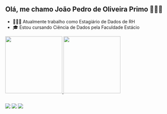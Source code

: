 ## Olá, me chamo João Pedro de Oliveira Primo 👨🏻‍💻

- 🧑🏻‍💼 Atualmente trabalho como Estagiário de Dados de RH
- 🎓 Estou cursando Ciência de Dados pela Faculdade Estácio

<div>
  <a href="https://github.com/joao-pprimo">
  <img height="180em" src="https://github-readme-stats.vercel.app/api?username=joao-pprimo&show_icons=true&theme=dracula&include_all_commits=true&count_private=true" />
  <img height="180em" src="https://github-readme-stats.vercel.app/api/top-langs/?username=joao-pprimo&layout=compact&langs_count=16&theme=dracula" />
  </div>
    
  ##
 
<div> 
  <a href="https://instagram.com/_joaoprimo" target="_blank"><img src="https://img.shields.io/badge/-Instagram-%23E4405F?style=for-the-badge&logo=instagram&logoColor=white" target="_blank"></a>
  <a href = "mailto:lealprimo@gmail.com"><img src="https://img.shields.io/badge/-Gmail-%23333?style=for-the-badge&logo=gmail&logoColor=white" target="_blank"></a>
  <a href="https://www.linkedin.com/in/joao-pprimo" target="_blank"><img src="https://img.shields.io/badge/-LinkedIn-%230077B5?style=for-the-badge&logo=linkedin&logoColor=white" target="_blank"></a> 
  
</div>
